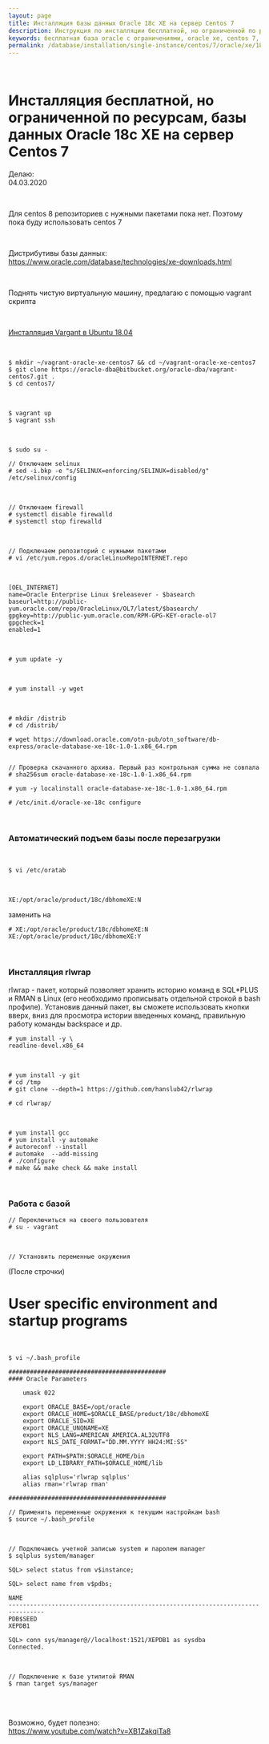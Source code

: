 ```yaml
---
layout: page
title: Инсталляция базы данных Oracle 18c XE на сервер Centos 7
description: Инструкция по инсталляции бесплатной, но ограниченной по ресурсам, базы данных Oracle 18c XE на сервер Centos 7
keywords: бесплатная база oracle с ограничениями, oracle xe, centos 7, инсталляция
permalink: /database/installation/single-instance/centos/7/oracle/xe/18c/
---
```


<br/>

# Инсталляция бесплатной, но ограниченной по ресурсам, базы данных Oracle 18c XE на сервер Centos 7


Делаю:  
04.03.2020

<br/>

Для centos 8 репозиториев с нужными пакетами пока нет. Поэтому пока буду использовать centos 7

<br/>

Дистрибутивы базы данных:  
https://www.oracle.com/database/technologies/xe-downloads.html


<br/>

Поднять чистую виртуальную машину, предлагаю с помощью vagrant скрипта

<br/>

<a href="https://sysadm.ru/linux/virtual/vagrant/install/ubuntu/">Инсталляция Vargant в Ubuntu 18.04</a>

<br/>


	$ mkdir ~/vagrant-oracle-xe-centos7 && cd ~/vagrant-oracle-xe-centos7
	$ git clone https://oracle-dba@bitbucket.org/oracle-dba/vagrant-centos7.git .
	$ cd centos7/

<br/>

	$ vagrant up
	$ vagrant ssh 

<br/>

	$ sudo su -

	// Отключаем selinux
	# sed -i.bkp -e "s/SELINUX=enforcing/SELINUX=disabled/g" /etc/selinux/config


<br/>

	// Отключаем firewall
	# systemctl disable firewalld
	# systemctl stop firewalld

<br/>

	// Подключаем репозиторий с нужными пакетами
	# vi /etc/yum.repos.d/oracleLinuxRepoINTERNET.repo

<br/>


```
[OEL_INTERNET]
name=Oracle Enterprise Linux $releasever - $basearch
baseurl=http://public-yum.oracle.com/repo/OracleLinux/OL7/latest/$basearch/
gpgkey=http://public-yum.oracle.com/RPM-GPG-KEY-oracle-ol7
gpgcheck=1
enabled=1
```

<br/>

    # yum update -y

<br/>

	# yum install -y wget

<br/>

	# mkdir /distrib
	# cd /distrib/

	# wget https://download.oracle.com/otn-pub/otn_software/db-express/oracle-database-xe-18c-1.0-1.x86_64.rpm


	// Проверка скачанного архива. Первый раз контрольная сумма не совпала
	# sha256sum oracle-database-xe-18c-1.0-1.x86_64.rpm 

	# yum -y localinstall oracle-database-xe-18c-1.0-1.x86_64.rpm 

	# /etc/init.d/oracle-xe-18c configure


<br/>

### Автоматический подъем базы после перезагрузки

<br/>

	$ vi /etc/oratab


<br/>

	XE:/opt/oracle/product/18c/dbhomeXE:N

заменить на

	# XE:/opt/oracle/product/18c/dbhomeXE:N
	XE:/opt/oracle/product/18c/dbhomeXE:Y



<br/>

### Инсталляция rlwrap

rlwrap - пакет, который позволяет хранить историю команд в SQL*PLUS и RMAN в Linux (его необходимо прописывать отдельной строкой в bash профиле). Установив данный пакет, вы сможете использовать кнопки вверх, вниз для просмотра истории введенных команд, правильную работу команды backspace и др.

	# yum install -y \
	readline-devel.x86_64

<br/>

    # yum install -y git
    # cd /tmp
    # git clone --depth=1 https://github.com/hanslub42/rlwrap

    # cd rlwrap/

<br/>

	# yum install gcc
    # yum install -y automake
    # autoreconf --install
    # automake  --add-missing
    # ./configure
    # make && make check && make install

<br/>

### Работа с базой

	// Переключиться на своего пользователя
	# su - vagrant


<br/>

	// Установить переменные окружения

(После строчки)

# User specific environment and startup programs

<br/>

	$ vi ~/.bash_profile

```
############################################
#### Oracle Parameters

    umask 022
       
    export ORACLE_BASE=/opt/oracle
    export ORACLE_HOME=$ORACLE_BASE/product/18c/dbhomeXE
    export ORACLE_SID=XE
    export ORACLE_UNQNAME=XE
    export NLS_LANG=AMERICAN_AMERICA.AL32UTF8
    export NLS_DATE_FORMAT="DD.MM.YYYY HH24:MI:SS"

    export PATH=$PATH:$ORACLE_HOME/bin
    export LD_LIBRARY_PATH=$ORACLE_HOME/lib

	alias sqlplus='rlwrap sqlplus'
    alias rman='rlwrap rman'

############################################
```

	// Применить переменные окружения к текущим настройкам bash
    $ source ~/.bash_profile

<br/>

	// Подключаюсь учетной записью system и паролем manager
	$ sqlplus system/manager

	SQL> select status from v$instance;

	SQL> select name from v$pdbs;

	NAME
	--------------------------------------------------------------------------------
	PDB$SEED
	XEPDB1

	SQL> conn sys/manager@//localhost:1521/XEPDB1 as sysdba
	Connected.

<br/>

	// Подключение к базе утилитой RMAN
	$ rman target sys/manager



<br/>
<br/>

Возможно, будет полезно:  
https://www.youtube.com/watch?v=XB1ZakqiTa8